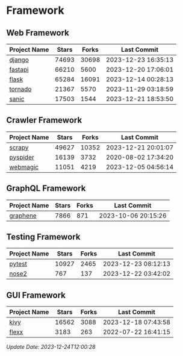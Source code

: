 # Framework

## Web Framework
| Project Name | Stars | Forks | Last Commit |
| ------------ | ----- | ----- | ----------- |
| [django](https://github.com/django/django) | 74693 | 30698 | 2023-12-23 16:35:13 |
| [fastapi](https://github.com/tiangolo/fastapi) | 66210 | 5600 | 2023-12-20 17:06:01 |
| [flask](https://github.com/pallets/flask) | 65284 | 16091 | 2023-12-14 00:28:13 |
| [tornado](https://github.com/tornadoweb/tornado) | 21367 | 5570 | 2023-11-29 03:18:59 |
| [sanic](https://github.com/sanic-org/sanic) | 17503 | 1544 | 2023-12-21 18:53:50 |

## Crawler Framework
| Project Name | Stars | Forks | Last Commit |
| ------------ | ----- | ----- | ----------- |
| [scrapy](https://github.com/scrapy/scrapy) | 49627 | 10352 | 2023-12-21 20:01:07 |
| [pyspider](https://github.com/binux/pyspider) | 16139 | 3732 | 2020-08-02 17:34:20 |
| [webmagic](https://github.com/code4craft/webmagic) | 11051 | 4219 | 2023-12-05 04:56:14 |

## GraphQL Framework
| Project Name | Stars | Forks | Last Commit |
| ------------ | ----- | ----- | ----------- |
| [graphene](https://github.com/graphql-python/graphene) | 7866 | 871 | 2023-10-06 20:15:26 |

## Testing Framework
| Project Name | Stars | Forks | Last Commit |
| ------------ | ----- | ----- | ----------- |
| [pytest](https://github.com/pytest-dev/pytest) | 10927 | 2465 | 2023-12-23 08:12:13 |
| [nose2](https://github.com/nose-devs/nose2) | 767 | 137 | 2023-12-22 03:42:02 |

## GUI Framework
| Project Name | Stars | Forks | Last Commit |
| ------------ | ----- | ----- | ----------- |
| [kivy](https://github.com/kivy/kivy) | 16562 | 3088 | 2023-12-18 07:43:58 |
| [flexx](https://github.com/flexxui/flexx) | 3183 | 263 | 2022-07-22 16:41:15 |

*Update Date: 2023-12-24T12:00:28*